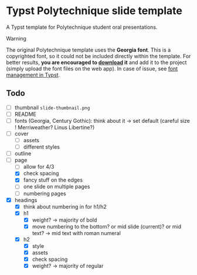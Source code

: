# Typst Polytechnique slide template

A Typst template for Polytechnique student oral presentations.

> [!warning]
> The original Polytechnique template uses the **Georgia font**. This is a copyrighted font, so it could not be included directly within the template. For better results, **you are encouraged to [download](https://font.download/font/georgia-2) it** and add it to the project (simply upload the font files on the web app). In case of issue, see [font management in Typst](https://typst.app/docs/reference/text/text#parameters-font).

## Todo

- [ ] thumbnail `slide-thumbnail.png`
- [ ] README
- [ ] fonts (Georgia, Century Gothic): think about it -> set default (careful size ! Merriweather? Linus Libertine?)
- [ ] cover
  - [ ] assets
  - [ ] different styles
- [ ] outline
- [ ] page
  - [ ] allow for 4/3
  - [x] check spacing
  - [x] fancy stuff on the edges
  - [ ] one slide on multiple pages
  - [ ] numbering pages
- [x] headings
  - [x] think about numbering in for h1/h2
  - [x] h1
    - [x] weight? -> majority of bold
    - [x] move numbering to the bottom? or mid slide (current)? or mid text? -> mid text with roman numeral
  - [x] h2
    - [x] style
    - [x] assets
    - [x] check spacing
    - [x] weight? -> majority of regular
